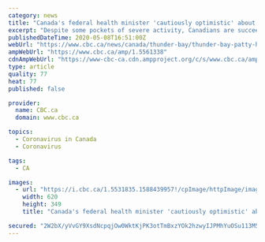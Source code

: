 ```yaml
---
category: news
title: "Canada's federal health minister 'cautiously optimistic' about easing some COVID-19 restrictions"
excerpt: "Despite some pockets of severe activity, Canadians are succeeding at flattening the curve of the COVID-19 pandemic, the country’s federal health minister, Patty Hajdu, said Thursday."
publishedDateTime: 2020-05-08T16:51:00Z
webUrl: "https://www.cbc.ca/news/canada/thunder-bay/thunder-bay-patty-hajdu-easing-restrictions-1.5561338"
ampWebUrl: "https://www.cbc.ca/amp/1.5561338"
cdnAmpWebUrl: "https://www-cbc-ca.cdn.ampproject.org/c/s/www.cbc.ca/amp/1.5561338"
type: article
quality: 77
heat: 77
published: false

provider:
  name: CBC.ca
  domain: www.cbc.ca

topics:
  - Coronavirus in Canada
  - Coronavirus

tags:
  - CA

images:
  - url: "https://i.cbc.ca/1.5531835.1588439957!/cpImage/httpImage/image.jpg_gen/derivatives/16x9_620/covid-canada-20200414.jpg"
    width: 620
    height: 349
    title: "Canada's federal health minister 'cautiously optimistic' about easing some COVID-19 restrictions"

secured: "2W2bX/yVvGY9XsdNcpqjOw0WktKjPK3otTmBxzYOk2hzwyIJPMhYuOSu113M5gHNz7SWeBPp0/Xf1no5eIrD2CCZuziZB96xd23eEHKxVZn57c1zu6t6SNP2U6p9af0xXPbKdgzkaQxqdKt+rXICcTNEI5dX7TbmI3MCQM2caHyclFW7fuC8XNVi/HaNafkBi0cVPFp+OQg5Ux6LeK1+2wZqePW3I+BBbdI3syHabMRO5R/eHTra0skiVbTId+3z8LcW3X8waNVn4L4mn+2XX00s0FPQj2v6k882iauA4DPXDAOITu7VHP8wJi0J8Kiaclq6mS+F5kctR0SEHM6MpldjvENFK0CwiiAOkPwSobasln8Tt8h6EwiKmkQuX3hqXCu4iHZ3eLSwh+T8qQ6kTS9JWhV5VsDHCRI6cnGsSIVpggmz1QCoT+CKJ1kF5JRh0qRkxTPEbxdKi3iDFPoO5QIaL1v7G1jf0d6NA+CQEYg=;/nXXnidw/5BL0Lhbrlx8Xg=="
---
```


